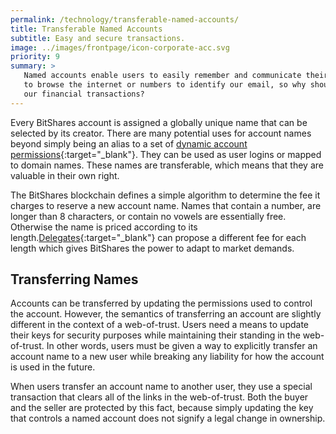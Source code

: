 ```yaml
---
permalink: /technology/transferable-named-accounts/
title: Transferable Named Accounts
subtitle: Easy and secure transactions.
image: ../images/frontpage/icon-corporate-acc.svg
priority: 9
summary: >
   Named accounts enable users to easily remember and communicate their account information.  We don't use IP addresses
   to browse the internet or numbers to identify our email, so why shouldn't we have human-friendly account names for
   our financial transactions?
---
```


Every BitShares account is assigned a globally unique name that can be selected by its creator.  There are many
potential uses for account names beyond simply being an alias to a set of
[dynamic account permissions](/technology/dynamic-account-permissions){:target="_blank"}.
They can be used as user logins or mapped to domain names.
These names are transferable, which means that they are valuable in their own right.

The BitShares blockchain defines a simple algorithm to determine the fee it charges to reserve a new account name.
Names that contain a number, are longer than 8 characters, or contain no vowels are essentially free.  Otherwise the
name is priced according to its length.[Delegates](/technology/delegated-proof-of-stake-consensus){:target="_blank"} can propose a different fee for each length which gives BitShares the power to adapt to market demands.

## Transferring Names

Accounts can be transferred by updating the permissions used to control the account. However, the semantics of
transferring an account are slightly different in the context of a web-of-trust.  Users need a means to update their
keys for security purposes while maintaining their standing in the web-of-trust.  In other words, users must be given a
way to explicitly transfer an account name to a new user while breaking any liability for how the account is used in the
future.

When users transfer an account name to another user, they use a special transaction that clears all of the links in the
web-of-trust.   Both the buyer and the seller are protected by this fact, because simply updating the key that controls
a named account does not signify a legal change in ownership.
